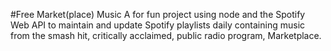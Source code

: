 #Free Market(place) Music
A for fun project using node and the Spotify Web API to maintain and update Spotify playlists daily containing music from the smash hit, critically acclaimed, public radio program, Marketplace.
